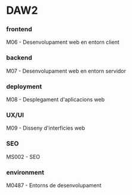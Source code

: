 # DAW2  

### frontend
M06 - Desenvolupament web en entorn client  

### backend
M07 - Desenvolupament web en entorn servidor  

### deployment
M08 - Desplegament d'aplicacions web  

### UX/UI
M09 - Disseny d'interfícies web  

### SEO
MS002 - SEO

### environment
M0487 - Entorns de desenvolupament  